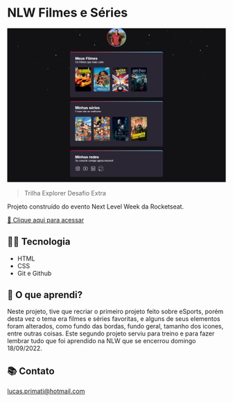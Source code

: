# NLW Filmes e Séries 

![preview](./.github/preview.png)

>Trilha Explorer Desafio Extra

Projeto construído do evento Next Level Week da Rocketseat.

[🔗 Clique aqui para acessar](https://luprime.github.io/nlw-flimes-explorer)

## 👨‍💻 Tecnologia

- HTML
- CSS
- Git e Github

## 💭 O que aprendi?

Neste projeto, tive que recriar o primeiro projeto feito sobre eSports, porém desta vez o tema era filmes e séries favoritas, e alguns de seus elementos foram alterados, como fundo das bordas, fundo geral, tamanho dos icones, entre outras coisas.
Este segundo projeto serviu para treino e para fazer lembrar tudo que foi aprendido na NLW que se encerrou domingo 18/09/2022.

## 📚 Contato

lucas.primati@hotmail.com